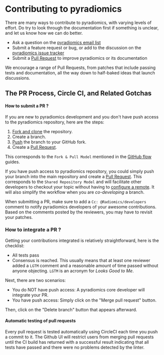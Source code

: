 Contributing to pyradiomics
===========================

There are many ways to contribute to pyradiomics, with varying levels of effort.  Do try to
look through the documentation first if something is unclear, and let us know how we can
do better.

  * Ask a question on the [pyradiomics email list](https://groups.google.com/forum/#!forum/pyradiomics)
  * Submit a feature request or bug, or add to the discussion on the [pyradiomics issue tracker](https://github.com/Radiomics/pyradiomics/issues)
  * Submit a [Pull Request](https://github.com/Radiomics/pyradiomics/pulls) to improve pyradiomics or its documentation

We encourage a range of Pull Requests, from patches that include passing tests and
documentation, all the way down to half-baked ideas that launch discussions.

The PR Process, Circle CI, and Related Gotchas
----------------------------------------------

#### How to submit a PR ?

If you are new to pyradiomics development and you don't have push access to the pyradiomics
repository, here are the steps:

1. [Fork and clone](https://help.github.com/articles/fork-a-repo/) the repository.
3. Create a branch.
4. [Push](https://help.github.com/articles/pushing-to-a-remote/) the branch to your GitHub fork.
5. Create a [Pull Request](https://github.com/Radiomics/pyradiomics/pulls).

This corresponds to the `Fork & Pull Model` mentioned in the [GitHub flow](https://guides.github.com/introduction/flow/index.html)
guides.

If you have push access to pyradiomics repository, you could simply push your branch
into the main repository and create a [Pull Request](https://github.com/Radiomics/pyradiomics/pulls). This corresponds to the
`Shared Repository Model` and will facilitate other developers to checkout your
topic without having to [configure a remote](https://help.github.com/articles/configuring-a-remote-for-a-fork/).
It will also simplify the workflow when you are _co-developing_ a branch.

When submitting a PR, make sure to add a `Cc: @Radiomics/developers` comment to notify pyradiomics
developers of your awesome contributions. Based on the
comments posted by the reviewers, you may have to revisit your patches.

### How to integrate a PR ?

Getting your contributions integrated is relatively straightforward, here
is the checklist:

* All tests pass
* Consensus is reached. This usually means that at least one reviewer added a `LGTM` comment
and a reasonable amount of time passed without anyone objecting. `LGTM` is an
acronym for _Looks Good to Me_.

Next, there are two scenarios:
* You do NOT have push access: A pyradiomics core developer will integrate your PR.
* You have push access: Simply click on the "Merge pull request" button.

Then, click on the "Delete branch" button that appears afterward.

#### Automatic testing of pull requests

Every pull request is tested automatically using CircleCI each time you push a
commit to it. The Github UI will restrict users from merging pull requests until
the CI build has returned with a successful result indicating that all tests have
passed and there were no problems detected by the linter.
